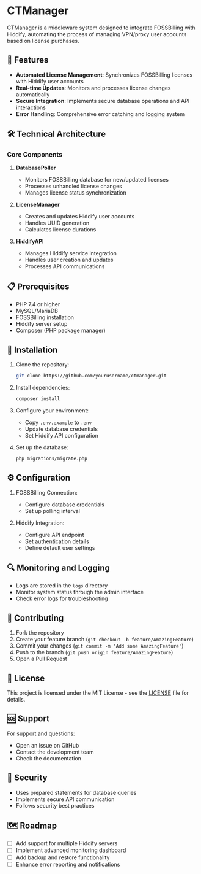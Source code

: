 # CTManager

CTManager is a middleware system designed to integrate FOSSBilling with Hiddify, automating the process of managing VPN/proxy user accounts based on license purchases.

## 🚀 Features

- **Automated License Management**: Synchronizes FOSSBilling licenses with Hiddify user accounts
- **Real-time Updates**: Monitors and processes license changes automatically
- **Secure Integration**: Implements secure database operations and API interactions
- **Error Handling**: Comprehensive error catching and logging system

## 🛠️ Technical Architecture

### Core Components

1. **DatabasePoller**
   - Monitors FOSSBilling database for new/updated licenses
   - Processes unhandled license changes
   - Manages license status synchronization

2. **LicenseManager**
   - Creates and updates Hiddify user accounts
   - Handles UUID generation
   - Calculates license durations

3. **HiddifyAPI**
   - Manages Hiddify service integration
   - Handles user creation and updates
   - Processes API communications

## 📋 Prerequisites

- PHP 7.4 or higher
- MySQL/MariaDB
- FOSSBilling installation
- Hiddify server setup
- Composer (PHP package manager)

## 🔧 Installation

1. Clone the repository:
   ```bash
   git clone https://github.com/yourusername/ctmanager.git
   ```

2. Install dependencies:
   ```bash
   composer install
   ```

3. Configure your environment:
   - Copy `.env.example` to `.env`
   - Update database credentials
   - Set Hiddify API configuration

4. Set up the database:
   ```bash
   php migrations/migrate.php
   ```

## ⚙️ Configuration

1. FOSSBilling Connection:
   - Configure database credentials
   - Set up polling interval

2. Hiddify Integration:
   - Configure API endpoint
   - Set authentication details
   - Define default user settings

## 🔍 Monitoring and Logging

- Logs are stored in the `logs` directory
- Monitor system status through the admin interface
- Check error logs for troubleshooting

## 🤝 Contributing

1. Fork the repository
2. Create your feature branch (`git checkout -b feature/AmazingFeature`)
3. Commit your changes (`git commit -m 'Add some AmazingFeature'`)
4. Push to the branch (`git push origin feature/AmazingFeature`)
5. Open a Pull Request

## 📝 License

This project is licensed under the MIT License - see the [LICENSE](LICENSE) file for details.

## 🆘 Support

For support and questions:
- Open an issue on GitHub
- Contact the development team
- Check the documentation

## 🔐 Security

- Uses prepared statements for database queries
- Implements secure API communication
- Follows security best practices

## 🗺️ Roadmap

- [ ] Add support for multiple Hiddify servers
- [ ] Implement advanced monitoring dashboard
- [ ] Add backup and restore functionality
- [ ] Enhance error reporting and notifications
